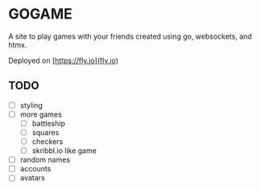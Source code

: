 # GOGAME

A site to play games with your friends created using go, websockets, and htmx.

Deployed on [https://fly.io](fly.io)

## TODO
- [ ] styling
- [ ] more games
    - [ ] battleship
    - [ ] squares
    - [ ] checkers
    - [ ] skribbl.io like game
- [ ] random names
- [ ] accounts
- [ ] avatars
